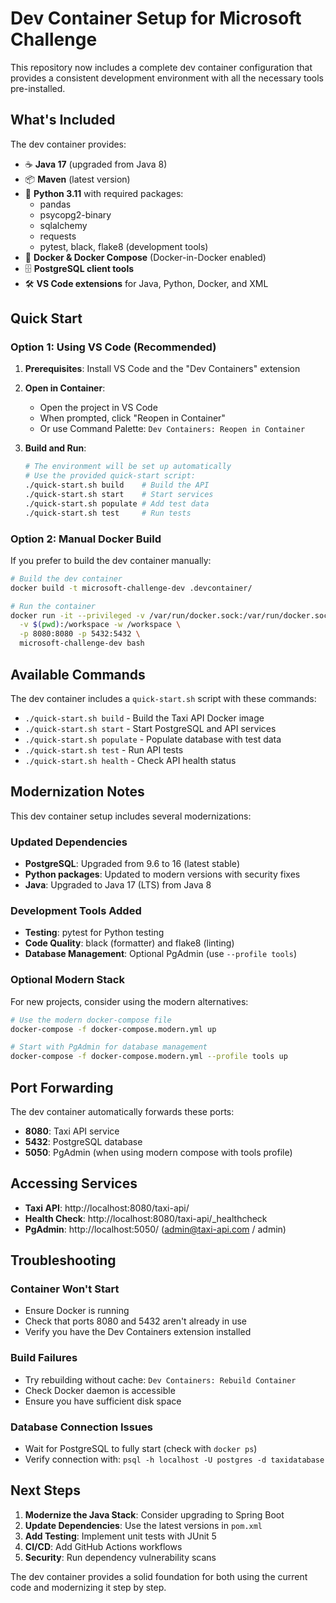 # Dev Container Setup for Microsoft Challenge

This repository now includes a complete dev container configuration that provides a consistent development environment with all the necessary tools pre-installed.

## What's Included

The dev container provides:
- ☕ **Java 17** (upgraded from Java 8)
- 📦 **Maven** (latest version)
- 🐍 **Python 3.11** with required packages:
  - pandas
  - psycopg2-binary
  - sqlalchemy  
  - requests
  - pytest, black, flake8 (development tools)
- 🐳 **Docker & Docker Compose** (Docker-in-Docker enabled)
- 🗄️ **PostgreSQL client tools**
- 🛠️ **VS Code extensions** for Java, Python, Docker, and XML

## Quick Start

### Option 1: Using VS Code (Recommended)

1. **Prerequisites**: Install VS Code and the "Dev Containers" extension
2. **Open in Container**: 
   - Open the project in VS Code
   - When prompted, click "Reopen in Container"
   - Or use Command Palette: `Dev Containers: Reopen in Container`

3. **Build and Run**:
   ```bash
   # The environment will be set up automatically
   # Use the provided quick-start script:
   ./quick-start.sh build    # Build the API
   ./quick-start.sh start    # Start services
   ./quick-start.sh populate # Add test data
   ./quick-start.sh test     # Run tests
   ```

### Option 2: Manual Docker Build

If you prefer to build the dev container manually:

```bash
# Build the dev container
docker build -t microsoft-challenge-dev .devcontainer/

# Run the container
docker run -it --privileged -v /var/run/docker.sock:/var/run/docker.sock \
  -v $(pwd):/workspace -w /workspace \
  -p 8080:8080 -p 5432:5432 \
  microsoft-challenge-dev bash
```

## Available Commands

The dev container includes a `quick-start.sh` script with these commands:

- `./quick-start.sh build` - Build the Taxi API Docker image
- `./quick-start.sh start` - Start PostgreSQL and API services  
- `./quick-start.sh populate` - Populate database with test data
- `./quick-start.sh test` - Run API tests
- `./quick-start.sh health` - Check API health status

## Modernization Notes

This dev container setup includes several modernizations:

### Updated Dependencies
- **PostgreSQL**: Upgraded from 9.6 to 16 (latest stable)
- **Python packages**: Updated to modern versions with security fixes
- **Java**: Upgraded to Java 17 (LTS) from Java 8

### Development Tools Added
- **Testing**: pytest for Python testing
- **Code Quality**: black (formatter) and flake8 (linting)
- **Database Management**: Optional PgAdmin (use `--profile tools`)

### Optional Modern Stack

For new projects, consider using the modern alternatives:
```bash
# Use the modern docker-compose file
docker-compose -f docker-compose.modern.yml up

# Start with PgAdmin for database management
docker-compose -f docker-compose.modern.yml --profile tools up
```

## Port Forwarding

The dev container automatically forwards these ports:
- **8080**: Taxi API service
- **5432**: PostgreSQL database
- **5050**: PgAdmin (when using modern compose with tools profile)

## Accessing Services

- **Taxi API**: http://localhost:8080/taxi-api/
- **Health Check**: http://localhost:8080/taxi-api/_healthcheck
- **PgAdmin**: http://localhost:5050/ (admin@taxi-api.com / admin)

## Troubleshooting

### Container Won't Start
- Ensure Docker is running
- Check that ports 8080 and 5432 aren't already in use
- Verify you have the Dev Containers extension installed

### Build Failures
- Try rebuilding without cache: `Dev Containers: Rebuild Container`
- Check Docker daemon is accessible
- Ensure you have sufficient disk space

### Database Connection Issues
- Wait for PostgreSQL to fully start (check with `docker ps`)
- Verify connection with: `psql -h localhost -U postgres -d taxidatabase`

## Next Steps

1. **Modernize the Java Stack**: Consider upgrading to Spring Boot
2. **Update Dependencies**: Use the latest versions in `pom.xml`
3. **Add Testing**: Implement unit tests with JUnit 5
4. **CI/CD**: Add GitHub Actions workflows
5. **Security**: Run dependency vulnerability scans

The dev container provides a solid foundation for both using the current code and modernizing it step by step.